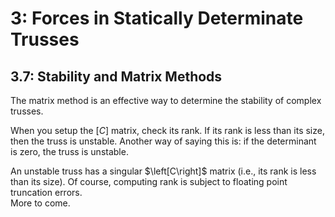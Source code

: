 # 3: Forces in Statically Determinate Trusses

## 3.7: Stability and Matrix Methods


The matrix method is an effective way to determine the stability of
complex trusses.

When you setup the $\left[C\right]$ matrix, check its rank.  If its
rank is less than its size, then the truss is unstable.  Another way
of saying this is: if the determinant is zero, the truss is unstable.

<div class="admonition important">
   An unstable truss has a singular $\left[C\right]$ matrix (i.e., its rank is
   less than its size).  Of course, computing rank is subject to floating point truncation errors.
</div>

<div class="admonition note">
   More to come.
</div>
